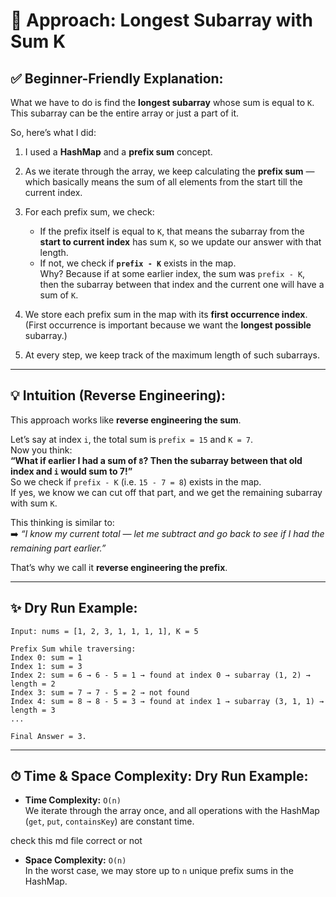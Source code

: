# 📝 Approach: Longest Subarray with Sum K

## ✅ Beginner-Friendly Explanation:

What we have to do is find the **longest subarray** whose sum is equal to `K`. This subarray can be the entire array or just a part of it.

So, here’s what I did:

1. I used a **HashMap** and a **prefix sum** concept.
2. As we iterate through the array, we keep calculating the **prefix sum** — which basically means the sum of all elements from the start till the current index.
3. For each prefix sum, we check:
   - If the prefix itself is equal to `K`, that means the subarray from the **start to current index** has sum `K`, so we update our answer with that length.
   - If not, we check if **`prefix - K`** exists in the map.  
     Why? Because if at some earlier index, the sum was `prefix - K`, then the subarray between that index and the current one will have a sum of `K`.

4. We store each prefix sum in the map with its **first occurrence index**.  
   (First occurrence is important because we want the **longest possible** subarray.)

5. At every step, we keep track of the maximum length of such subarrays.

---

## 💡 Intuition (Reverse Engineering):

This approach works like **reverse engineering the sum**.

Let’s say at index `i`, the total sum is `prefix = 15` and `K = 7`.  
Now you think:  
**“What if earlier I had a sum of `8`? Then the subarray between that old index and `i` would sum to 7!”**  
So we check if `prefix - K` (i.e. `15 - 7 = 8`) exists in the map.  
If yes, we know we can cut off that part, and we get the remaining subarray with sum `K`.

This thinking is similar to:  
➡️ *“I know my current total — let me subtract and go back to see if I had the remaining part earlier.”*

That’s why we call it **reverse engineering the prefix**.

---

## ✨ Dry Run Example:

```text
Input: nums = [1, 2, 3, 1, 1, 1, 1], K = 5

Prefix Sum while traversing:
Index 0: sum = 1
Index 1: sum = 3
Index 2: sum = 6 → 6 - 5 = 1 → found at index 0 → subarray (1, 2) → length = 2
Index 3: sum = 7 → 7 - 5 = 2 → not found
Index 4: sum = 8 → 8 - 5 = 3 → found at index 1 → subarray (3, 1, 1) → length = 3
...

Final Answer = 3.
```
---

## ⏱ Time & Space Complexity: Dry Run Example:

- **Time Complexity:** `O(n)`  
  We iterate through the array once, and all operations with the HashMap (`get`, `put`, `containsKey`) are constant time.

check this md file correct or not
- **Space Complexity:** `O(n)`  
  In the worst case, we may store up to `n` unique prefix sums in the HashMap.